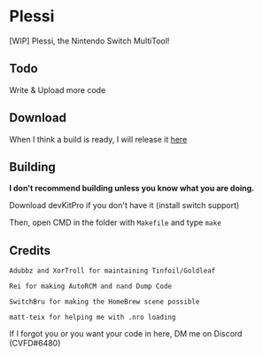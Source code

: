 # Plessi
[WIP] Plessi, the Nintendo Switch MultiTool!

## Todo
Write & Upload more code

## Download
When I think a build is ready, I will release it [here](https://github.com/CVFireDragon/Plessi/releases/latest)

## Building

**I don't recommend building unless you know what you are doing.**

Download devKitPro if you don't have it (install switch support)

Then, open CMD in the folder with ```Makefile``` and type ```make```

## Credits
```
Adubbz and XorTroll for maintaining Tinfoil/Goldleaf

Rei for making AutoRCM and nand Dump Code

SwitchBru for making the HomeBrew scene possible

matt-teix for helping me with .nro loading
```

If I forgot you or you want your code in here, DM me on Discord (CVFD#6480)

